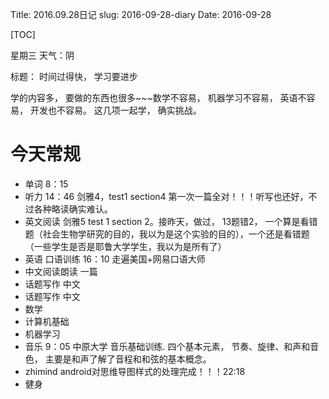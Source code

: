 Title: 2016.09.28日记
slug: 2016-09-28-diary
Date: 2016-09-28

[TOC]

星期三 天气：阴

标题： 时间过得快， 学习要进步

学的内容多， 要做的东西也很多~~~数学不容易， 机器学习不容易， 英语不容易， 开发也不容易。 这几项一起学， 确实挑战。

# 今天常规

- 单词 8：15
- 听力 14：46  剑雅4，test1 section4  第一次一篇全对！！！听写也还好，不过各种略读确实难认。
- 英文阅读 剑雅5 test 1 section 2。接昨天，做过， 13题错2， 一个算是看错题（社会生物学研究的目的，我以为是这个实验的目的），一个还是看错题（一些学生是否是耶鲁大学学生，我以为是所有了）
- 英语 口语训练  16：10 走遍美国+网易口语大师
- 中文阅读朗读 一篇
- 话题写作 中文
- 话题写作 中文
- 数学
- 计算机基础
- 机器学习
- 音乐  9：05 中原大学 音乐基础训练. 四个基本元素， 节奏、旋律、和声和音色， 主要是和声了解了音程和和弦的基本概念。
- zhimind android对思维导图样式的处理完成！！！22:18
- 健身




